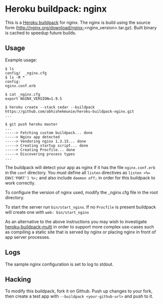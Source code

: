 Heroku buildpack: nginx
=======================

This is a [Heroku buildpack](http://devcenter.heroku.com/articles/buildpack) for nginx.
The nginx is build using the source form (http://nginx.org/download/nginx-<nginx_version>.tar.gz).
Built binary is cached to speedup future builds.

Usage
-----

Example usage:

    $ ls
    config/  _nginx.cfg
    $ ls -R *
    config:
    nginx.conf.erb

    $ cat _nginx.cfg
    export NGINX_VERSION=1.9.5

    $ heroku create --stack cedar --buildpack https://github.com/abhishekmunie/heroku-buildpack-nginx.git
    ...

    $ git push heroku master
    ...
    -----> Fetching custom buildpack... done
    -----> Nginx app detected
    -----> Vendoring nginx 1.3.15... done
    -----> Creating startup script... done
    -----> Creating Procfile... done
    -----> Discovering process types
    ...

The buildpack will detect your app as nginx if it has the file
`nginx.conf.erb` in the `conf` directory. You must define all `listen`
directives as `listen <%= ENV['PORT'] %>;` and also include `daemon off;` in
order for this buildpack to work correctly.

To configure the version of nginx used, modify the _nginx.cfg file in the root
directory.

To start the server run `bin/start_nginx`.
If no `Procfile` is present buildpack will create one with `web: bin/start_nginx`

As an alternative to the above instructions you may wish to investigate
[heroku-buildpack-multi](https://github.com/ddollar/heroku-buildpack-multi)
in order to support more complex use-cases such as compiling a static site
that is served by nginx or placing nginx in front of app server processes.

Logs
----

The sample nginx configuration is set to log to stdout.

Hacking
-------

To modify this buildpack, fork it on Github. Push up changes to your fork, then
create a test app with `--buildpack <your-github-url>` and push to it.
